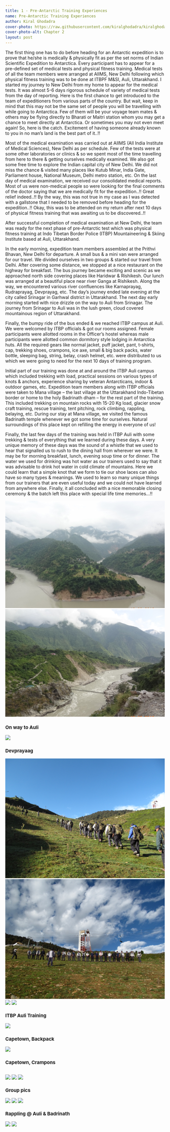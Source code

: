 ```yaml
---
title: 1 - Pre-Antarctic Training Experiences
name: Pre-Antarctic Training Experiences
author: Kiral Ghodadra
cover-photo: https://raw.githubusercontent.com/kiralghodadra/kiralghodadra.github.io/main/site/assets/images/ch1/ch2cover.JPG
cover-photo-alt: Chapter 2
layout: post
---
```



<p>The first thing one has to do before heading for an Antarctic expedition is to prove that he/she is medically & physically fit as per the set norms of Indian Scientific Expedition to Antarctica. Every participant has to appear for a pre-defined set of medical tests and physical fitness training.  Medical tests of all the team members were arranged at AIIMS, New Delhi following which physical fitness training was to be done at ITBPF M&SI, Auli, Uttarakhand. I started my journey to New Delhi from my home to appear for the medical tests. It was almost 5-6 days rigorous schedule of variety of medical tests from the day of reporting. Here is the first chance to get introduced to the team of expeditioners from various parts of the country.  But wait, keep in mind that this may not be the same set of people you will be travelling with while going to Antarctica. Few of them will be your voyage team mates & others may be flying directly to Bharati or Maitri station whom you may get a chance to meet directly at Antarctica. Or sometimes you may not even meet again! So, here is the catch. Excitement of having someone already known to you in no man’s land is the best part of it..!!</p>

<p>Most of the medical examination was carried out at AIIMS (All India Institute of Medical Sciences), New Delhi as per schedule. Few of the tests were at some other laboratories or clinics & so we spent most of the time travelling from here to there & getting ourselves medically examined. We also got some free time to explore the Indian capital city of New Delhi. We did not miss the chance & visited many places like Kutub Minar, India Gate, Parliament house, National Museum, Delhi metro station, etc. On the last day of medical examination, we received our consolidated medical reports. Most of us were non-medical people so were looking for the final comments of the doctor saying that we are medically fit for the expedition..!! Great relief indeed..!! By the way, this was not true in my case as I was detected with a gallstone that I needed to be removed before heading for the expedition..!! Okay, this was to be attended on my return after next 10 days of physical fitness training that was awaiting us to be discovered..!!</p>

<p>After successful completion of medical examination at New Delhi, the team was ready for the next phase of pre-Antarctic test which was physical fitness training at Indo Tibetan Border Police (ITBP) Mountaineering & Skiing Institute based at Auli, Uttarakhand.</p>

<p>In the early morning, expedition team members assembled at the Prithvi Bhavan, New Delhi for departure. A small bus & a mini van were arranged for our travel. We divided ourselves in two groups & started our travel from Delhi. After covering some distance, we stopped at a nice restaurant on the highway for breakfast. The bus journey became exciting and scenic as we approached north side covering places like Haridwar & Rishikesh. Our lunch was arranged at a beautiful place near river Ganga at Rishikesh. Along the way, we encountered various river confluences like Karnaprayag, Rudraprayag, Devprayag, etc. The day’s journey ended late evening at the city called Srinagar in Garhwal district in Uttarakhand. The next day early morning started with nice drizzle on the way to Auli from Srinagar. The journey from Srinagar to Auli was in the lush green, cloud covered mountainous region of Uttarakhand.</p>

<p>Finally, the bumpy ride of the bus ended & we reached ITBP campus at Auli. We were welcomed by ITBP officials & got our rooms assigned. Female participants were allotted rooms in the Officer’s hostel whereas male participants were allotted common dormitory style lodging in Antarctica huts. All the required gears like normal jacket, puff jacket, pant, t-shirts, cap, trekking shoes, crampons, ice axe, small & big back packs, water bottle, sleeping bag, string, belay, crash helmet, etc. were distributed to us which we were going to need for the next 10 days of training program.</p>

<p>Initial part of our training was done at and around the ITBP Auli campus which included trekking with load, practical sessions on various types of knots & anchors, experience sharing by veteran Antarcticans, indoor & outdoor games, etc. Expedition team members along with ITBP officials were taken to Mana village – the last village at the Uttarakhand Indo-Tibetan border or home to the holy Badrinath dham – for the rest part of the training. This included trekking on mountain rocks with 15-20 Kg load, glacier snow craft training, rescue training, tent pitching, rock climbing, rappling, belaying, etc. During our stay at Mana village, we visited the famous Badrinath temple whenever we got some time for ourselves. Natural surroundings of this place kept on refilling the energy in everyone of us!</p>


<p>Finally, the last few days of the training was held in ITBP Auli with some trekking & tests of everything that we learned during these days. A very unique memory of these days was the sound of a whistle that we used to hear that signalled us to rush to the dining hall from wherever we were. It may be for morning breakfast, lunch, evening soup time or for dinner. The water we used for drinking was hot water as our trainers used to say that it was advisable to drink hot water in cold climate of mountains. Here we could learn that a simple knot that we form to tie our shoe laces can also have so many types & meanings. We used to learn so many unique things from our trainers that are even useful today and we could not have learned from anywhere else. Finally, it all concluded with a nice memorable closing ceremony & the batch left this place with special life time memories...!!</p>






<div class="row"> 
  <div class="column">
    <img src="https://raw.githubusercontent.com/kiralghodadra/kiralghodadra.github.io/main/site/assets/images/ch2/ch2_one.jpg">
	<img src="https://raw.githubusercontent.com/kiralghodadra/kiralghodadra.github.io/main/site/assets/images/ch2/ch2_two.jpg">
	<h3 style="font-size:15px;">On way to Auli</h3>
	<img src="https://raw.githubusercontent.com/kiralghodadra/kiralghodadra.github.io/main/site/assets/images/ch2/ch2_three.jpg">
	<h3 style="font-size:15px;">Devprayaag</h3>
  </div>
  <div class="column">
    <img src="https://raw.githubusercontent.com/kiralghodadra/kiralghodadra.github.io/main/site/assets/images/ch2/ch2_four.jpg">
    <img src="https://raw.githubusercontent.com/kiralghodadra/kiralghodadra.github.io/main/site/assets/images/ch2/ch2_five.jpg">
	<img src="https://raw.githubusercontent.com/kiralghodadra/kiralghodadra.github.io/main/site/assets/images/ch2/ch2_six.jpg">
	<img src="https://raw.githubusercontent.com/kiralghodadra/kiralghodadra.github.io/main/site/assets/images/ch2/ch2_seven.jpg">
    <h3 style="font-size:15px;">ITBP Auli Training</h3>
  </div> 
  <div class="column">
    <img src="https://raw.githubusercontent.com/kiralghodadra/kiralghodadra.github.io/main/site/assets/images/ch2/ch2_eight.jpg">
	<h3 style="font-size:15px;">Capetown, Backpack</h3>
	<img src="https://raw.githubusercontent.com/kiralghodadra/kiralghodadra.github.io/main/site/assets/images/ch2/ch2_nine.jpg">
    <h3 style="font-size:15px;">Capetown, Crampons</h3>
  </div>   
</div>
<p></p>


<div class="row"> 
  <div class="column">
    <img src="https://raw.githubusercontent.com/kiralghodadra/kiralghodadra.github.io/main/site/assets/images/ch2/ch2_ten.jpg">
    <img src="https://raw.githubusercontent.com/kiralghodadra/kiralghodadra.github.io/main/site/assets/images/ch2/ch2_eleven.jpg">
	<img src="https://raw.githubusercontent.com/kiralghodadra/kiralghodadra.github.io/main/site/assets/images/ch2/ch2_twelve.jpg">
    <h3 style="font-size:15px;">Group pics</h3>	  
  </div>
 
 <div class="column">
    <img src="https://raw.githubusercontent.com/kiralghodadra/kiralghodadra.github.io/main/site/assets/images/ch2/ch2_thirteen.jpg">      
    <img src="https://raw.githubusercontent.com/kiralghodadra/kiralghodadra.github.io/main/site/assets/images/ch2/ch2_forteen.jpg">
	<img src="https://raw.githubusercontent.com/kiralghodadra/kiralghodadra.github.io/main/site/assets/images/ch2/ch2_fifteen.jpg">
      <h3 style="font-size:15px;">Rappling @ Auli & Badrinath</h3>	  
  </div>

  <div class="column">
    <img src="https://raw.githubusercontent.com/kiralghodadra/kiralghodadra.github.io/main/site/assets/images/ch2/ch2_sixteen.jpg">      
    <img src="https://raw.githubusercontent.com/kiralghodadra/kiralghodadra.github.io/main/site/assets/images/ch2/ch2_eighteen.jpg">    
  </div> 
</div>
<p></p>

